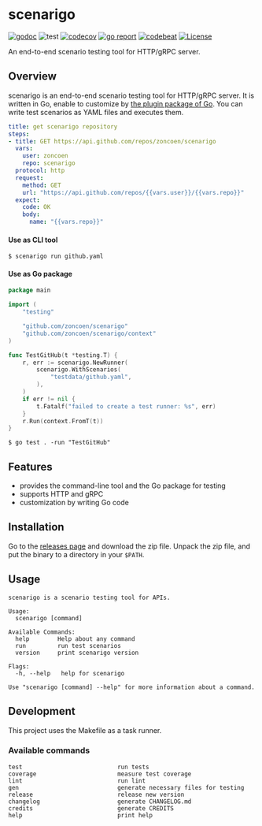 # scenarigo

[![godoc](https://godoc.org/github.com/zoncoen/scenarigo?status.svg)](https://pkg.go.dev/github.com/zoncoen/scenarigo)
![test](https://github.com/zoncoen/scenarigo/workflows/test/badge.svg?branch=master)
[![codecov](https://codecov.io/gh/zoncoen/scenarigo/branch/master/graph/badge.svg)](https://codecov.io/gh/zoncoen/scenarigo)
[![go report](https://goreportcard.com/badge/zoncoen/scenarigo)](https://goreportcard.com/report/github.com/zoncoen/scenarigo)
[![codebeat](https://codebeat.co/badges/93ee2453-1a25-4db6-b98e-c430c994b4b8)](https://codebeat.co/projects/github-com-zoncoen-scenarigo-master)
[![License](https://img.shields.io/badge/License-Apache%202.0-blue.svg)](https://opensource.org/licenses/Apache-2.0)

An end-to-end scenario testing tool for HTTP/gRPC server.

## Overview

scenarigo is an end-to-end scenario testing tool for HTTP/gRPC server.
It is written in Go, enable to customize by [the plugin package of Go](https://golang.org/pkg/plugin/).
You can write test scenarios as YAML files and executes them.

```yaml github.yaml
title: get scenarigo repository
steps:
- title: GET https://api.github.com/repos/zoncoen/scenarigo
  vars:
    user: zoncoen
    repo: scenarigo
  protocol: http
  request:
    method: GET
    url: "https://api.github.com/repos/{{vars.user}}/{{vars.repo}}"
  expect:
    code: OK
    body:
      name: "{{vars.repo}}"
```

#### Use as CLI tool

```shell
$ scenarigo run github.yaml
```

#### Use as Go package

```go main_test.go
package main

import (
	"testing"

	"github.com/zoncoen/scenarigo"
	"github.com/zoncoen/scenarigo/context"
)

func TestGitHub(t *testing.T) {
	r, err := scenarigo.NewRunner(
		scenarigo.WithScenarios(
			"testdata/github.yaml",
		),
	)
	if err != nil {
		t.Fatalf("failed to create a test runner: %s", err)
	}
	r.Run(context.FromT(t))
}
```

```shell
$ go test . -run "TestGitHub"
```

## Features

* provides the command-line tool and the Go package for testing
* supports HTTP and gRPC
* customization by writing Go code

## Installation

Go to the [releases page](https://github.com/zoncoen/scenarigo/releases) and download the zip file. Unpack the zip file, and put the binary to a directory in your `$PATH`.

## Usage

```
scenarigo is a scenario testing tool for APIs.

Usage:
  scenarigo [command]

Available Commands:
  help        Help about any command
  run         run test scenarios
  version     print scenarigo version

Flags:
  -h, --help   help for scenarigo

Use "scenarigo [command] --help" for more information about a command.
```

## Development

This project uses the Makefile as a task runner.

### Available commands

```
test                           run tests
coverage                       measure test coverage
lint                           run lint
gen                            generate necessary files for testing
release                        release new version
changelog                      generate CHANGELOG.md
credits                        generate CREDITS
help                           print help
```
